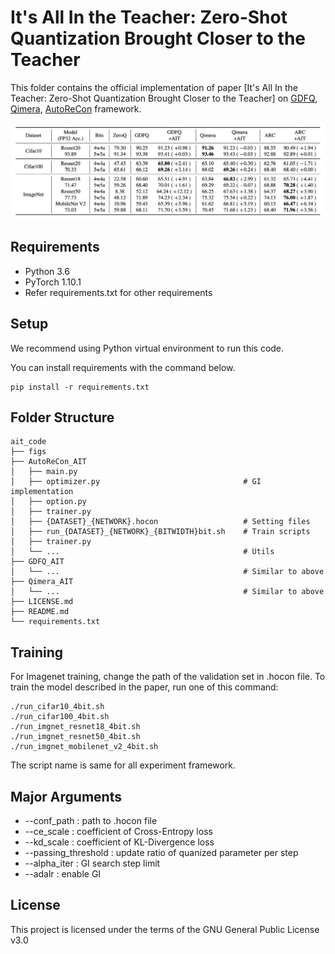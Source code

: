 # It's All In the Teacher: Zero-Shot Quantization Brought Closer to the Teacher

This folder contains the official implementation of paper [It's All In the Teacher: Zero-Shot Quantization Brought Closer to the Teacher] on [GDFQ](https://arxiv.org/abs/2003.03603), [Qimera](https://arxiv.org/abs/2111.02625), [AutoReCon](https://arxiv.org/pdf/2105.12151.pdf) framework.

![AIT Performance comparison](figs/performance.png)

## Requirements

* Python 3.6
* PyTorch 1.10.1
* Refer requirements.txt for other requirements

## Setup

We recommend using Python virtual environment to run this code.

You can install requirements with the command below.

```setup
pip install -r requirements.txt
```

## Folder Structure

```
ait_code
├── figs
├── AutoReCon_AIT
│   ├── main.py
│   ├── optimizer.py                                # GI implementation
│   ├── option.py 
│   ├── trainer.py
│   ├── {DATASET}_{NETWORK}.hocon                   # Setting files
│   ├── run_{DATASET}_{NETWORK}_{BITWIDTH}bit.sh    # Train scripts
│   ├── trainer.py
│   └── ...                                         # Utils
├── GDFQ_AIT
│   └── ...                                         # Similar to above
├── Qimera_AIT
│   └── ...                                         # Similar to above
├── LICENSE.md
├── README.md
└── requirements.txt
```

## Training

For Imagenet training, change the path of the validation set in .hocon file.
To train the model described in the paper, run one of this command:

```train
./run_cifar10_4bit.sh
./run_cifar100_4bit.sh
./run_imgnet_resnet18_4bit.sh
./run_imgnet_resnet50_4bit.sh
./run_imgnet_mobilenet_v2_4bit.sh
```

The script name is same for all experiment framework.

## Major Arguments

* --conf_path : path to .hocon file
* --ce_scale  : coefficient of Cross-Entropy loss
* --kd_scale  : coefficient of KL-Divergence loss
* --passing_threshold : update ratio of quanized parameter per step
* --alpha_iter : GI search step limit
* --adalr : enable GI

## License

This project is licensed under the terms of the GNU General Public License v3.0
